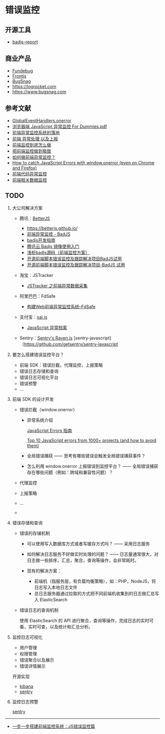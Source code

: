# 错误监控

## 开源工具

- [badjs-report](https://github.com/BetterJS/badjs-report)

## 商业产品

- [Fundebug](https://www.fundebug.com/)
- [Frontjs](https://www.frontjs.com/)
- [BugSnag](https://www.bugsnag.com/)
- https://logrocket.com
- https://www.bugsnag.com

## 参考文献

- [GlobalEventHandlers.onerror](https://developer.mozilla.org/zh-CN/docs/Web/API/GlobalEventHandlers/onerror)
- [浏览器端 JavaScript 异常监控 For Dummies.pdf](https://github.com/kof97/QCon/blob/master/%E5%85%A8%E7%90%83%E8%BD%AF%E4%BB%B6%E5%BC%80%E5%8F%91%E5%A4%A7%E4%BC%9A2016%E4%B8%8A%E6%B5%B7PDF/%E6%B5%8F%E8%A7%88%E5%99%A8%E7%AB%AF%20JavaScript%20%E5%BC%82%E5%B8%B8%E7%9B%91%E6%8E%A7%20For%20Dummies.pdf)
- [前端异常监控系统的落地](https://zhuanlan.zhihu.com/p/26085642)
- [前端 异常处理 以及上报](https://github.com/jerryni/blog/issues/5)
- [前端监控到底怎么做](https://github.com/pengkobe/reading-notes/issues/55)
- [把前端监控做到极致](https://juejin.im/post/5a52f138f265da3e5b32a41b)
- [如何做前端异常监控？](https://www.zhihu.com/question/29953354)
- [How to catch JavaScript Errors with window.onerror (even on Chrome and Firefox)](https://danlimerick.wordpress.com/2014/01/18/how-to-catch-javascript-errors-with-window-onerror-even-on-chrome-and-firefox/)
- [前端代码异常监控](http://rapheal.sinaapp.com/2014/11/06/javascript-error-monitor/)
- [前端相关数据监控](http://www.alloyteam.com/2014/03/front-end-data-monitoring/)

## TODO

1. 大公司解决方案

    - 腾讯：[BetterJS](https://github.com/BetterJS)

        - https://betterjs.github.io/
        - [前端异常监控 - BadJS](https://slides.com/loskael/badjs/fullscreen#/)
        - [badjs开发指南](https://imweb.io/topic/5b67dfeaf3fbd8d9125fe7ff)
        - [腾讯云 Badjs 镜像使用入门](https://cloud.tencent.com/developer/article/1004564)
        - [浅析badjs源码（前端监控方案）](https://juejin.im/post/5b434402f265da0f7d4edf77)
        - [开源前端脚本错误监控及跟踪解决项目BadJS试用](https://blog.csdn.net/Fundebug/article/details/86489964)
        - [开源前端脚本错误监控及跟踪解决项目-BadJS 试用](https://www.cnblogs.com/wang2650/p/9087824.html)

    - 淘宝：JSTracker

        - [JSTracker 之前端异常数据采集](https://feehi.com/view/936)

    - 阿里巴巴：FdSafe

        - [构建Web前端异常监控系统–FdSafe](https://cloud.tencent.com/info/c5f3d092a243028a3d0da7a5b6a88336.html)

    - 支付宝：[sai.js](https://github.com/saijs)

        - [JavaScript 异常档案](https://saijs.github.io/wiki/)

    - Sentry：[Sentry's Raven.js](https://ravenjs.com/) [sentry-javascript]（https://github.com/getsentry/sentry-javascript

2. 要怎么搭建错误监控平台？

    - 前端 SDK：错误拦截，代理监控，上报策略
    - 错误日志存储和查询
    - 错误日志可视化平台
    - 错误预警
    - ...

3. 前端 SDK 的设计开发

    - 错误拦截（window.onerror）

        - 异常系统介绍

            [JavaScript Errors 指南](https://mp.weixin.qq.com/s/e4_AdSWMxl1BXLfMl-sAgA)

            [Top 10 JavaScript errors from 1000+ projects (and how to avoid them)](https://rollbar.com/blog/top-10-javascript-errors/)

        - 全局错误捕获 —— 思考有哪些错误会触发全局错误捕获事件？
        - 怎么利用 window.onerror 上报错误到监控平台？ —— 全局错误捕获存在哪些问题（例如：跨域和兼容性问题）？

    - 代理监控
    - 上报策略
    - ...
    - 

4. 错误存储和查询

    - 错误的存储机制

        - 可以使用写入数据库方式或者写缓存方式吗？ —— 采用日志服务
        - 如何解决日志服务不好做实时处理的问题？ —— 日志量通常很大，对日志做一些排序，汇总，聚合，查询等操作，会非常耗时。
        - 现有的解决方案：

            - 前端机（指服务层，有负载均衡策略），如：PHP，NodeJS，将日志写入本地日志文件
            - 总日志服务器通过拉取的方式把不同前端机收集到的日志做汇总写入 ElasticSearch

    - 错误日志的查询机制

        使用 ElasticSearch 的 API 进行聚合，查询等操作，完成日志的实时可看，实时可查，以及统计和汇总分析。

5. 监控日志可视化

    - 用户管理
    - 权限管理
    - 错误聚合以及展示
    - 错误详情展示

    开源实现

    - [kibana](https://elasticsearch.cn/topic/kibana)
    - [sentry](https://sentry.io/organizations/learning-w5/issues/)

6. 监控日志预警

    [sentry](https://sentry.io/organizations/learning-w5/issues/)

---

- [一步一步搭建前端监控系统：JS错误监控篇](https://blog.fundebug.com/2019/07/06/how-to-monitor-javascript-error/)
